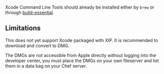 
Xcode Command Line Tools should already be installed either by `brew` or through [build-essential](https://supermarket.chef.io/cookbooks/build-essential).

## Limitations

This does not yet support Xcode packaged with XIP. It is recommended to download and convert to DMG.

The DMGs are not accessible from Apple directly without logging into the developer center,
you must place the DMGs on your own fileserver and list them in a data bag on your Chef server.
